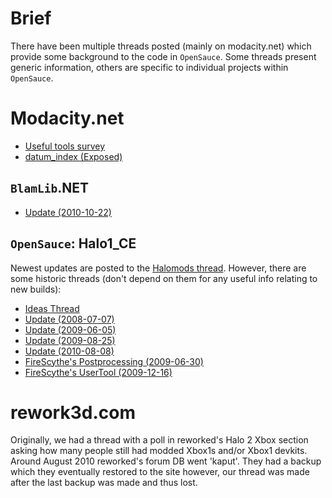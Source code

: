 # Brief #

There have been multiple threads posted (mainly on modacity.net) which provide some background to the code in `OpenSauce`. Some threads present generic information, others are specific to individual projects within `OpenSauce`.


# Modacity.net #
  * [Useful tools survey](http://www.modacity.net/forums/showthread.php?22007)
  * [datum\_index (Exposed)](http://www.modacity.net/forums/showthread.php?21458)

## `BlamLib`.NET ##
  * [Update (2010-10-22)](http://www.modacity.net/forums/showthread.php?22528)

## `OpenSauce`: Halo1\_CE ##
Newest updates are posted to the [Halomods thread](http://www.halomods.com/ips/index.php?/topic/6-open-sauce-halo-custom-edition/). However, there are some historic threads (don't depend on them for any useful info relating to new builds):

  * [Ideas Thread](http://www.modacity.net/forums/showthread.php?16108)
  * [Update (2008-07-07)](http://www.modacity.net/forums/showthread.php?10685)
  * [Update (2009-06-05)](http://www.modacity.net/forums/showthread.php?16237)
  * [Update (2009-08-25)](http://www.modacity.net/forums/showthread.php?17758)
  * [Update (2010-08-08)](http://www.modacity.net/forums/showthread.php?22142)
  * [FireScythe's Postprocessing (2009-06-30)](http://www.modacity.net/forums/showthread.php?16647)
  * [FireScythe's UserTool (2009-12-16)](http://www.modacity.net/forums/showthread.php?19855)

# rework3d.com #

Originally, we had a thread with a poll in reworked's Halo 2 Xbox section asking how many people still had modded Xbox1s and/or Xbox1 devkits. Around August 2010 reworked's forum DB went 'kaput'. They had a backup which they eventually restored to the site however, our thread was made after the last backup was made and thus lost.